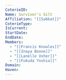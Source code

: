 ```yaml
---
CoterieID: 
Name: Survivor's Gilt
Affiliation: "[[Sabbat]]"
CoterieType: 
IsCurrent: 
StartDate: 
EndDate: 
Members:
  - "[[Francis Knowles]]"
  - "[[Inaya Boone]]"
  - "[[Lanelle Usher]]"
  - "[[Fukuda Yoshio]]"
Domain: 
Haven:
---
```

